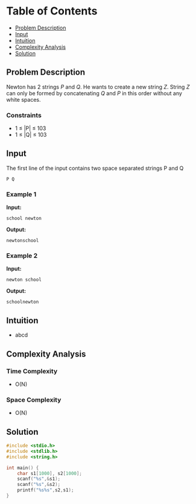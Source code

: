 # Table of Contents

- [Problem Description](#problem-description)
- [Input](#input)
- [Intuition](#intuition)
- [Complexity Analysis](#complexity-analysis)
- [Solution](#solution)

## Problem Description

Newton has $2$ strings $P$ and $Q$. He wants to create a new string $Z$. String $Z$ can only be formed by concatenating $Q$ and $P$ in this order without any white spaces.

### Constraints

- 1 ≤ |P| ≤ 103
- 1 ≤ |Q| ≤ 103

## Input

The first line of the input contains two space separated strings P and Q

```plain
P Q
```

### Example 1

**Input:**

```plain
school newton
```

**Output:**

```plain
newtonschool
```

### Example 2

**Input:**

```plain
newton school
```

**Output:**

```plain
schoolnewton
```

## Intuition

- abcd

## Complexity Analysis

### Time Complexity

- O(N)

### Space Complexity

- O(N)

## Solution

```C
#include <stdio.h> 
#include <stdlib.h> 
#include <string.h>

int main() {
    char s1[1000], s2[1000];
    scanf("%s",&s1);
    scanf("%s",&s2);
    printf("%s%s",s2,s1);
}
```
